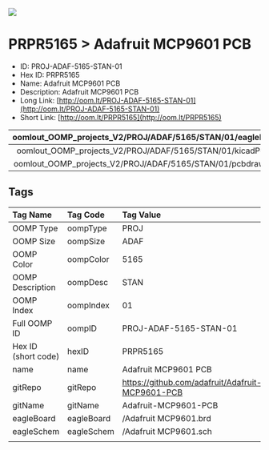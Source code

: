 


  
![][im]
# PRPR5165 > Adafruit MCP9601 PCB

- ID: PROJ-ADAF-5165-STAN-01
- Hex ID: PRPR5165
- Name: Adafruit MCP9601 PCB
- Description: Adafruit MCP9601 PCB
- Long Link: [http://oom.lt/PROJ-ADAF-5165-STAN-01](http://oom.lt/PROJ-ADAF-5165-STAN-01)
- Short Link: [http://oom.lt/PRPR5165](http://oom.lt/PRPR5165)
  

|oomlout_OOMP_projects_V2/PROJ/ADAF/5165/STAN/01/eagleImage.png|oomlout_OOMP_projects_V2/PROJ/ADAF/5165/STAN/01/eagleSchemImage.png|oomlout_OOMP_projects_V2/PROJ/ADAF/5165/STAN/01/kicadPcb3dFront.png|oomlout_OOMP_projects_V2/PROJ/ADAF/5165/STAN/01/kicadPcb3dBack.png|
| :---: | :---: | :---: | :---: |
|oomlout_OOMP_projects_V2/PROJ/ADAF/5165/STAN/01/kicadPcb3d.png|oomlout_OOMP_projects_V2/PROJ/ADAF/5165/STAN/01/bomBack.png|oomlout_OOMP_projects_V2/PROJ/ADAF/5165/STAN/01/bomFront.png|oomlout_OOMP_projects_V2/PROJ/ADAF/5165/STAN/01/pcbdraw.svg|
|oomlout_OOMP_projects_V2/PROJ/ADAF/5165/STAN/01/pcbdrawBack.svg||||

## Tags
  

|Tag Name|Tag Code|Tag Value|
| :--- | :--- | :--- |
|OOMP Type|oompType|PROJ|
|OOMP Size|oompSize|ADAF|
|OOMP Color|oompColor|5165|
|OOMP Description|oompDesc|STAN|
|OOMP Index|oompIndex|01|
|Full OOMP ID|oompID|PROJ-ADAF-5165-STAN-01|
|Hex ID (short code)|hexID|PRPR5165|
|name|name|Adafruit MCP9601 PCB|
|gitRepo|gitRepo|https://github.com/adafruit/Adafruit-MCP9601-PCB|
|gitName|gitName|Adafruit-MCP9601-PCB|
|eagleBoard|eagleBoard|/Adafruit MCP9601.brd|
|eagleSchem|eagleSchem|/Adafruit MCP9601.sch|
||||



[im]: PROJ/ADAF/5165/STAN/01/kicadPcb3d_450.png

